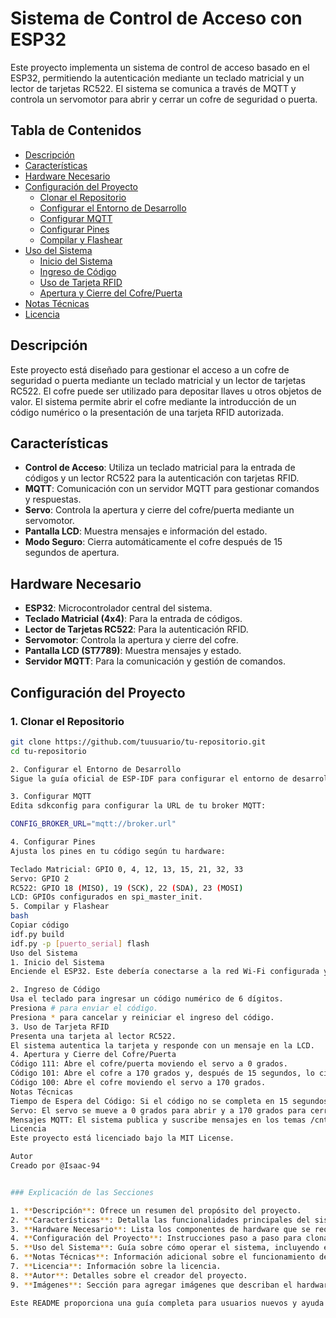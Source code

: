 # Sistema de Control de Acceso con ESP32

Este proyecto implementa un sistema de control de acceso basado en el ESP32, permitiendo la autenticación mediante un teclado matricial y un lector de tarjetas RC522. El sistema se comunica a través de MQTT y controla un servomotor para abrir y cerrar un cofre de seguridad o puerta.

## Tabla de Contenidos

- [Descripción](#descripción)
- [Características](#características)
- [Hardware Necesario](#hardware-necesario)
- [Configuración del Proyecto](#configuración-del-proyecto)
  - [Clonar el Repositorio](#1-clonar-el-repositorio)
  - [Configurar el Entorno de Desarrollo](#2-configurar-el-entorno-de-desarrollo)
  - [Configurar MQTT](#3-configurar-mqtt)
  - [Configurar Pines](#4-configurar-pines)
  - [Compilar y Flashear](#5-compilar-y-flashear)
- [Uso del Sistema](#uso-del-sistema)
  - [Inicio del Sistema](#1-inicio-del-sistema)
  - [Ingreso de Código](#2-ingreso-de-código)
  - [Uso de Tarjeta RFID](#3-uso-de-tarjeta-rfid)
  - [Apertura y Cierre del Cofre/Puerta](#4-apertura-y-cierre-del-cofrepuerta)
- [Notas Técnicas](#notas-técnicas)
- [Licencia](#licencia)

## Descripción

Este proyecto está diseñado para gestionar el acceso a un cofre de seguridad o puerta mediante un teclado matricial y un lector de tarjetas RC522. El cofre puede ser utilizado para depositar llaves u otros objetos de valor. El sistema permite abrir el cofre mediante la introducción de un código numérico o la presentación de una tarjeta RFID autorizada.

## Características

- **Control de Acceso**: Utiliza un teclado matricial para la entrada de códigos y un lector RC522 para la autenticación con tarjetas RFID.
- **MQTT**: Comunicación con un servidor MQTT para gestionar comandos y respuestas.
- **Servo**: Controla la apertura y cierre del cofre/puerta mediante un servomotor.
- **Pantalla LCD**: Muestra mensajes e información del estado.
- **Modo Seguro**: Cierra automáticamente el cofre después de 15 segundos de apertura.

## Hardware Necesario

- **ESP32**: Microcontrolador central del sistema.
- **Teclado Matricial (4x4)**: Para la entrada de códigos.
- **Lector de Tarjetas RC522**: Para la autenticación RFID.
- **Servomotor**: Controla la apertura y cierre del cofre.
- **Pantalla LCD (ST7789)**: Muestra mensajes y estado.
- **Servidor MQTT**: Para la comunicación y gestión de comandos.

## Configuración del Proyecto

### 1. Clonar el Repositorio

```bash
git clone https://github.com/tuusuario/tu-repositorio.git
cd tu-repositorio

2. Configurar el Entorno de Desarrollo
Sigue la guía oficial de ESP-IDF para configurar el entorno de desarrollo.

3. Configurar MQTT
Edita sdkconfig para configurar la URL de tu broker MQTT:

CONFIG_BROKER_URL="mqtt://broker.url"

4. Configurar Pines
Ajusta los pines en tu código según tu hardware:

Teclado Matricial: GPIO 0, 4, 12, 13, 15, 21, 32, 33
Servo: GPIO 2
RC522: GPIO 18 (MISO), 19 (SCK), 22 (SDA), 23 (MOSI)
LCD: GPIOs configurados en spi_master_init.
5. Compilar y Flashear
bash
Copiar código
idf.py build
idf.py -p [puerto_serial] flash
Uso del Sistema
1. Inicio del Sistema
Enciende el ESP32. Este debería conectarse a la red Wi-Fi configurada y al servidor MQTT. La pantalla LCD mostrará un mensaje de inicio.

2. Ingreso de Código
Usa el teclado para ingresar un código numérico de 6 dígitos.
Presiona # para enviar el código.
Presiona * para cancelar y reiniciar el ingreso del código.
3. Uso de Tarjeta RFID
Presenta una tarjeta al lector RC522.
El sistema autentica la tarjeta y responde con un mensaje en la LCD.
4. Apertura y Cierre del Cofre/Puerta
Código 111: Abre el cofre/puerta moviendo el servo a 0 grados.
Código 101: Abre el cofre a 170 grados y, después de 15 segundos, lo cierra moviendo el servo de vuelta a 0 grados.
Código 100: Abre el cofre moviendo el servo a 170 grados.
Notas Técnicas
Tiempo de Espera del Código: Si el código no se completa en 15 segundos, se limpia el buffer.
Servo: El servo se mueve a 0 grados para abrir y a 170 grados para cerrar.
Mensajes MQTT: El sistema publica y suscribe mensajes en los temas /cntrlaxs/solicitud y /cntrlaxs/respuesta.
Licencia
Este proyecto está licenciado bajo la MIT License.

Autor
Creado por @Isaac-94


### Explicación de las Secciones

1. **Descripción**: Ofrece un resumen del propósito del proyecto.
2. **Características**: Detalla las funcionalidades principales del sistema.
3. **Hardware Necesario**: Lista los componentes de hardware que se requieren.
4. **Configuración del Proyecto**: Instrucciones paso a paso para clonar, configurar, y flashear el proyecto en el ESP32.
5. **Uso del Sistema**: Guía sobre cómo operar el sistema, incluyendo el ingreso de códigos y la autenticación RFID.
6. **Notas Técnicas**: Información adicional sobre el funcionamiento del sistema.
7. **Licencia**: Información sobre la licencia.
8. **Autor**: Detalles sobre el creador del proyecto.
9. **Imágenes**: Sección para agregar imágenes que describan el hardware y conexiones del proyecto.

Este README proporciona una guía completa para usuarios nuevos y ayuda a explicar cómo configurar y usar el sistema. Puedes agregar imágenes y enlaces adicionales según lo necesites.

